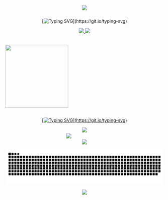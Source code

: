 <div align="center">
<img height = "80px" src = "https://user-images.githubusercontent.com/92947069/183311882-d6cec5b0-18e8-48cf-a551-098f295fbce5.gif"/>

 ###

[![Typing SVG](https://readme-typing-svg.herokuapp.com?font=Poppins&size=24&pause=1000&color=0000FF&v&center=true&width=1000&lines=+Eu+sou+Nabila+Sampaio%2C;+Técnica+em+Desenvolvimento+de+Sistemas+pela+Etec+Jales.;Cursando+Análise+e+Desenvolvimento+de+Sistemas+na+Fatec.)](https://git.io/typing-svg)

<div align="center">
  <a href="https://github.com/nabilasampaio2005/">
  <img height="170em" src="https://github-readme-stats.vercel.app/api?username=nabilasampaio2005&show_icons=true&theme=dark&include_all_commits=true&title_color=FF35A6FF&icon_color=FF35A6FF&count_private=true"/>
  <img height="170em" src="https://github-readme-stats.vercel.app/api/top-langs/?username=nabilasampaio2005&layout=compact&title_color=FF35A6FF&langs_count=7&theme=dark"/>
</div>

<br>

<div style="display: block"><br>
  <div style= "display: grid">
  <img align="center" height="200" width="200" src="https://github.com/nabilasampaio2005/nabilasampaio2005/assets/127144120/2e413209-8970-4920-9df4-a72ee8ded4bc"/>
</div>
<br>

 [![Typing SVG](https://readme-typing-svg.herokuapp.com?font=Poppins&size=25&pause=500&color=0000FF&v&center=true&width=500&lines=+Para+mais+informações;Entre+em+contato!;Me+acompanhe!😉.)](https://git.io/typing-svg)
 
  <div style= "display: grid">
  <a href = "mailto:nabilasampaio@gmail.com"><img src="https://img.shields.io/badge/-Gmail-%23333?style=for-the-badge&logo=gmail&logoColor=white" target="_blank"></a>
  <a style="margin-left: -100px" href="https://www.linkedin.com/in/nabilasampaio/" target="_blank"><img src="https://img.shields.io/badge/-LinkedIn-%230077B5?style=for-the-badge&logo=linkedin&logoColor=white" target="_blank"></a>
  <a href="https://nabilasampaio.wixsite.com/website-1" target="_blank"><img src="https://img.shields.io/badge/Portfólio-%23E60023?style=for-the-badge&logo=devdotto&logoColor=white"></a>
</div> 

![Snake animation](https://github.com/nabilasampaio2005/nabilasampaio2005/blob/output/github-contribution-grid-snake.svg)

<img src="https://64.media.tumblr.com/005e37a86478a9c92da7d4d3d7464b40/2bd29f0062317531-b1/s400x600/c7edc142895bc810339223dfddf2aa57ced0c32b.gif" width="1000"/>
